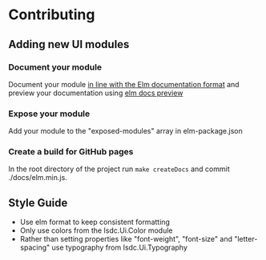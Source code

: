 # Contributing

## Adding new UI modules
### Document your module
Document your module [in line with the Elm documentation format](http://package.elm-lang.org/help/documentation-format) and preview your documentation using [elm docs preview](http://package.elm-lang.org/help/docs-preview)
### Expose your module
Add your module to the "exposed-modules" array in elm-package.json
### Create a build for GitHub pages
In the root directory of the project run ```make createDocs``` and commit ./docs/elm.min.js.

## Style Guide
* Use elm format to keep consistent formatting
* Only use colors from the Isdc.Ui.Color module
* Rather than setting properties like "font-weight", "font-size" and "letter-spacing" use typography from Isdc.Ui.Typography
